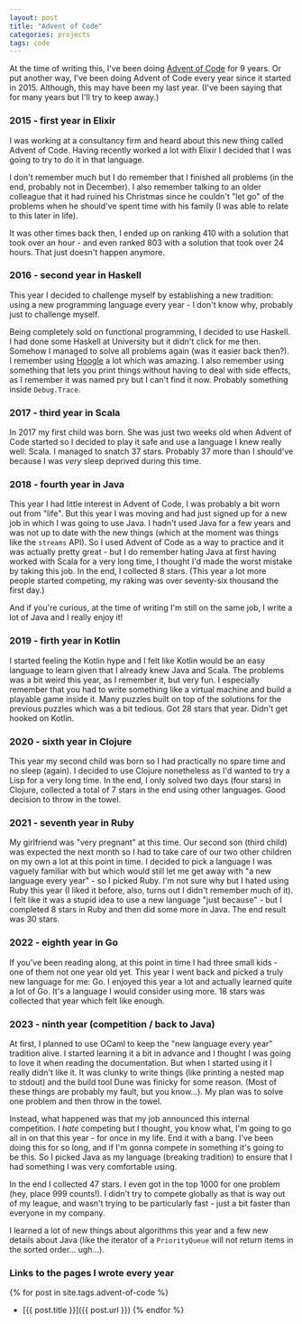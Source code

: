 ```yaml
---
layout: post
title: "Advent of Code"
categories: projects
tags: code
---
```


At the time of writing this, I've been doing [Advent of Code](https://adventofcode.com) for 9 years. 
Or put another way, I've been doing Advent of Code every year since it started in 2015.
Although, this may have been my last year. (I've been saying that for many years but I'll try to keep away.)

### 2015 - first year in Elixir
I was working at a consultancy firm and heard about this new thing called Advent of Code.
Having recently worked a lot with Elixir I decided that I was going to try to do it in that language.

I don't remember much but I do remember that I finished all problems (in the end, probably not in December). 
I also remember talking to an older colleague that it had ruined his Christmas since he couldn't "let go" of the problems when he should've spent time with his family (I was able to relate to this later in life).

It was other times back then, I ended up on ranking 410 with a solution that took over an hour - and even ranked 803 with a solution that took over 24 hours. That just doesn't happen anymore.

### 2016 - second year in Haskell
This year I decided to challenge myself by establishing a new tradition: using a new programming language every year - I don't know why, probably just to challenge myself.

Being completely sold on functional programming, I decided to use Haskell.
I had done some Haskell at University but it didn't click for me then.
Somehow I managed to solve all problems again (was it easier back then?).
I remember using [Hoogle](https://hoogle.haskell.org) a lot which was amazing.
I also remember using something that lets you print things without having to deal with side effects, as I remember it was named pry but I can't find it now.
Probably something inside `Debug.Trace`.

### 2017 - third year in Scala
In 2017 my first child was born. 
She was just two weeks old when Advent of Code started so I decided to play it safe and use a language I knew really well: Scala.
I managed to snatch 37 stars. Probably 37 more than I should've because I was *very* sleep deprived during this time.

### 2018 - fourth year in Java
This year I had little interest in Advent of Code, I was probably a bit worn out from "life". But this year I was moving and had just signed up for a new job in which I was going to use Java.
I hadn't used Java for a few years and was not up to date with the new things (which at the moment was things like the `streams` API).
So I used Advent of Code as a way to practice and it was actually pretty great - but I do remember hating Java at first having worked with Scala for a very long time, I thought I'd made the worst mistake by taking this job.
In the end, I collected 8 stars. (This year a lot more people started competing, my raking was over seventy-six thousand the first day.)

And if you're curious, at the time of writing I'm still on the same job, I write a lot of Java and I really enjoy it!

### 2019 - firth year in Kotlin
I started feeling the Kotlin hype and I felt like Kotlin would be an easy language to learn given that I already knew Java and Scala.
The problems was a bit weird this year, as I remember it, but very fun. 
I especially remember that you had to write something like a virtual machine and build a playable game inside it.
Many puzzles built on top of the solutions for the previous puzzles which was a bit tedious.
Got 28 stars that year. Didn't get hooked on Kotlin.

### 2020 - sixth year in Clojure
This year my second child was born so I had practically no spare time and no sleep (again).
I decided to use Clojure nonetheless as I'd wanted to try a Lisp for a very long time.
In the end, I only solved two days (four stars) in Clojure, collected a total of 7 stars in the end using other languages.
Good decision to throw in the towel.

### 2021 - seventh year in Ruby
My girlfriend was "very pregnant" at this time. Our second son (third child) was expected the next month so I had to take care of our two other children on my own a lot at this point in time. I decided to pick a language I was vaguely familiar with but which would still let me get away with "a new language every year" - so I picked Ruby.
I'm not sure why but I hated using Ruby this year (I liked it before, also, turns out I didn't remember much of it). I felt like it was a stupid idea to use a new language "just because" - but I completed 8 stars in Ruby and then did some more in Java. The end result was 30 stars.

### 2022 - eighth year in Go
If you've been reading along, at this point in time I had three small kids - one of them not one year old yet.
This year I went back and picked a truly new language for me: Go.
I enjoyed this year a lot and actually learned quite a lot of Go.
It's a language I would consider using more.
18 stars was collected that year which felt like enough.

### 2023 - ninth year (competition / back to Java)
At first, I planned to use OCaml to keep the "new language every year" tradition alive. I started learning it a bit in advance and I thought I was going to love it when reading the documentation.
But when I started using it I really didn't like it. It was clunky to write things (like printing a nested map to stdout) and the build tool Dune was finicky for some reason.
(Most of these things are probably my fault, but you know...).
My plan was to solve one problem and then throw in the towel.

Instead, what happened was that my job announced this internal competition. 
I *hate* competing but I thought, you know what, I'm going to go all in on that this year - for once in my life.
End it with a bang.
I've been doing this for so long, and if I'm gonna compete in something it's going to be this.
So I picked Java as my language (breaking tradition) to ensure that I had something I was very comfortable using.

In the end I collected 47 stars. I even got in the top 1000 for one problem (hey, place 999 counts!).
I didn't try to compete globally as that is way out of my league, and wasn't trying to be particularly fast - just a bit faster than everyone in my company.

I learned a lot of new things about algorithms this year and a few new details about Java (like the iterator of a `PriorityQueue` will not return items in the sorted order... ugh...). 

### Links to the pages I wrote every year
{% for post in site.tags.advent-of-code %}
- [{{ post.title }}]({{ post.url }})
{% endfor %}
